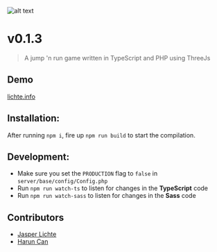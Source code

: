 ![alt text](https://www.media.lichte.info/rainbow-cube/assets/Banner.png)

# v0.1.3

> A jump 'n run game written in TypeScript and PHP using ThreeJs

## Demo
[lichte.info](https://www.lichte.info/)

## Installation:
After running `npm i`, fire up `npm run build` to start the compilation.

## Development:
* Make sure you set the `PRODUCTION` flag to `false` in `server/base/config/Config.php`
* Run `npm run watch-ts` to listen for changes in the **TypeScript** code
* Run `npm run watch-sass` to listen for changes in the **Sass** code

## Contributors

- [Jasper Lichte](https://github.com/JasperLichte)
- [Harun Can](https://github.com/CanHarun)
